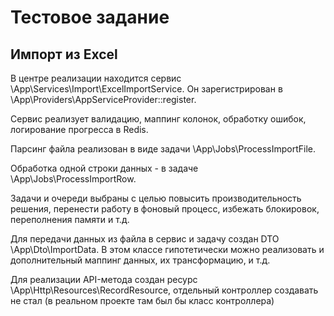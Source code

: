 # Тестовое задание
## Импорт из Excel

В центре реализации находится сервис \App\Services\Import\ExcelImportService.
Он зарегистрирован в \App\Providers\AppServiceProvider::register.

Сервис реализует валидацию, маппинг колонок, обработку ошибок, логирование прогресса в Redis.

Парсинг файла реализован в виде задачи \App\Jobs\ProcessImportFile.

Обработка одной строки данных - в задаче \App\Jobs\ProcessImportRow.

Задачи и очереди выбраны с целью повысить производительность решения, перенести работу в фоновый процесс, избежать блокировок, переполнения памяти и т.д.

Для передачи данных из файла в сервис и задачу создан DTO \App\Dto\ImportData. 
В этом классе гипотетически можно реализовать и дополнительный маппинг данных, их трансформацию, и т.д.

Для реализации API-метода создан ресурс \App\Http\Resources\RecordResource, 
отдельный контроллер создавать не стал (в реальном проекте там был бы класс контроллера)

